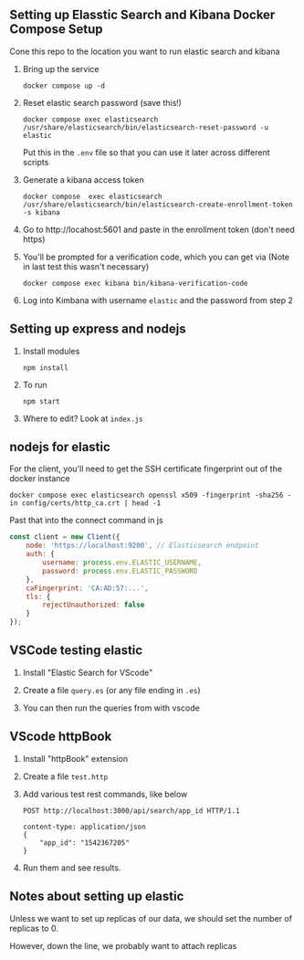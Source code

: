 ## Setting up Elasstic Search and Kibana Docker Compose Setup

Cone this repo to the location you want to run elastic search and kibana

1. Bring up the service

   ```
   docker compose up -d
   ```

2. Reset elastic search password (save this!)

   ```
   docker compose exec elasticsearch /usr/share/elasticsearch/bin/elasticsearch-reset-password -u elastic
   ```

   Put this in the `.env` file so that you can use it later across different scripts

3. Generate a kibana access token 

   ```
   docker compose  exec elasticsearch /usr/share/elasticsearch/bin/elasticsearch-create-enrollment-token -s kibana
   ```
   
4. Go to http://locahost:5601 and paste in the enrollment token (don't need https)

5. You'll be prompted for a verification code, which you can get via (Note in last test this wasn't necessary)


   ```
   docker compose exec kibana bin/kibana-verification-code
   ```

6. Log into Kimbana with username `elastic` and the password from step 2

## Setting up express and nodejs

1. Install modules

    ```
    npm install
    ```

2. To run

    ```
    npm start
    ```

3. Where to edit? Look at `index.js`


## nodejs for elastic

For the client, you'll need to get the SSH certificate fingerprint out of the docker instance

```
docker compose exec elasticsearch openssl x509 -fingerprint -sha256 -in config/certs/http_ca.crt | head -1
```

Past that into the connect command in js

```js
const client = new Client({
    node: 'https://localhost:9200', // Elasticsearch endpoint
    auth: {
        username: process.env.ELASTIC_USERNAME,
        password: process.env.ELASTIC_PASSWORD
    },
    caFingerprint: 'CA:AD:57:...',
    tls: {    
        rejectUnauthorized: false
    }
});
```

## VSCode testing elastic

1. Install "Elastic Search for VScode"

2. Create a file `query.es` (or any file ending in `.es`) 

3. You can then run the queries from with vscode

## VScode httpBook

1. Install "httpBook" extension

2. Create a file `test.http` 

3. Add various test rest commands, like below

    ```
    POST http://localhost:3000/api/search/app_id HTTP/1.1

    content-type: application/json
    {
        "app_id": "1542367205"    
    }
    ```

4. Run them and see results. 

## Notes about setting up elastic

Unless we want to set up replicas of our data, we should set the number of replicas to 0.

However, down the line, we probably want to attach replicas